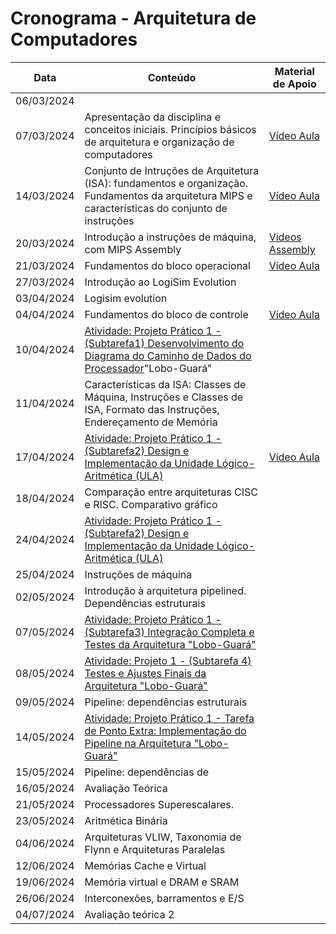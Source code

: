 # Cronograma - Arquitetura de Computadores

| Data       | Conteúdo                                                                                          | Material de Apoio        |
|------------|---------------------------------------------------------------------------------------------------|--------------------------|
| 06/03/2024 |                                                                                                   |                          |
| 07/03/2024 | Apresentação da disciplina e conceitos iniciais. Princípios básicos de arquitetura e organização de computadores | [Vídeo Aula](https://youtu.be/bqthDPoNf3A?si=0SHlveECC9hJT9Xq)  |
| 14/03/2024 | Conjunto de Intruções de Arquitetura (ISA): fundamentos e organização. Fundamentos da arquitetura MIPS e características do conjunto de instruções |  [Vídeo Aula](https://youtu.be/I-3t8hmGVmg?si=TMPFfmHPbAwzatXu)  |
| 20/03/2024 | Introdução a instruções de máquina, com MIPS Assembly                                              |  [Videos Assembly](https://www.youtube.com/watch?v=sn6j-sRffsw&list=PLHCyLhqWSaHBFGanvPRIIvta3eSna2G6Z&index=2)    |
| 21/03/2024 | Fundamentos do bloco operacional                                                                   | [Vídeo Aula](https://youtu.be/9G7teoYgIFU?si=6VjDR8R1PMJ9-BpW)                |
| 27/03/2024 | Introdução ao LogiSim Evolution                                                                    |   |
| 03/04/2024 | Logisim evolution                                                                                 |           |
| 04/04/2024 | Fundamentos do bloco de controle                                                                   | [Vídeo Aula](https://youtu.be/f_QxCw9f5zY?si=IIqVN8x0CRM9pweL)       |
| 10/04/2024 | [Atividade: Projeto Prático 1 - (Subtarefa1) Desenvolvimento do Diagrama do Caminho de Dados do Processador](projeto/Projeto.md)"Lobo-Guará" |                |
| 11/04/2024 | Características da ISA: Classes de Máquina, Instruções e Classes de ISA, Formato das Instruções, Endereçamento de Memória |      |
| 17/04/2024 | [Atividade: Projeto Prático 1 -  (Subtarefa2) Design e Implementação da Unidade Lógico-Aritmética (ULA)]((projeto/Projeto.md)) | [Vídeo Aula](https://youtu.be/Qc5Alo4rh6Y?si=PVNo0s_qQysYLkri) |
| 18/04/2024 | Comparação entre arquiteturas CISC e RISC.  Comparativo gráfico      |
| 24/04/2024 | [Atividade: Projeto Prático 1 -  (Subtarefa2) Design e Implementação da Unidade Lógico-Aritmética (ULA)]((projeto/Projeto.md)) |                |
| 25/04/2024 | Instruções de máquina                                                                             |       |
| 02/05/2024 | Introdução à arquitetura pipelined. Dependências estruturais                                       |         |
| 07/05/2024 | [Atividade: Projeto Prático 1 - (Subtarefa3) Integração Completa e Testes da Arquitetura "Lobo-Guará"]((projeto/Projeto.md)) |       |
| 08/05/2024 | [Atividade: Projeto 1 - (Subtarefa 4) Testes e Ajustes Finais da Arquitetura "Lobo-Guará"]((projeto/Projeto.md))         |      |
| 09/05/2024 | Pipeline: dependências estruturais                                                                 |        |
| 14/05/2024 | [Atividade: Projeto Prático 1 - Tarefa de Ponto Extra: Implementação do Pipeline na Arquitetura "Lobo-Guará"]((projeto/Projeto.md)) |       |
| 15/05/2024 | Pipeline: dependências de                   |
| 16/05/2024 | Avaliação Teórica    |
| 21/05/2024 | Processadores Superescalares.                                                                     | <!--Animações -->               |
| 23/05/2024 | Aritmética Binária                                                                                | <!-- Calculadora Binária Online --> |
| 04/06/2024 | Arquiteturas VLIW, Taxonomia de Flynn e Arquiteturas Paralelas                                     |       |
| 12/06/2024 | Memórias Cache e Virtual                                                                          |      |
| 19/06/2024 | Memória virtual e DRAM e SRAM                                                                     |         |
| 26/06/2024 | Interconexões, barramentos e E/S                                                                  |          |
| 04/07/2024 | Avaliação teórica 2                                                                               |      |
